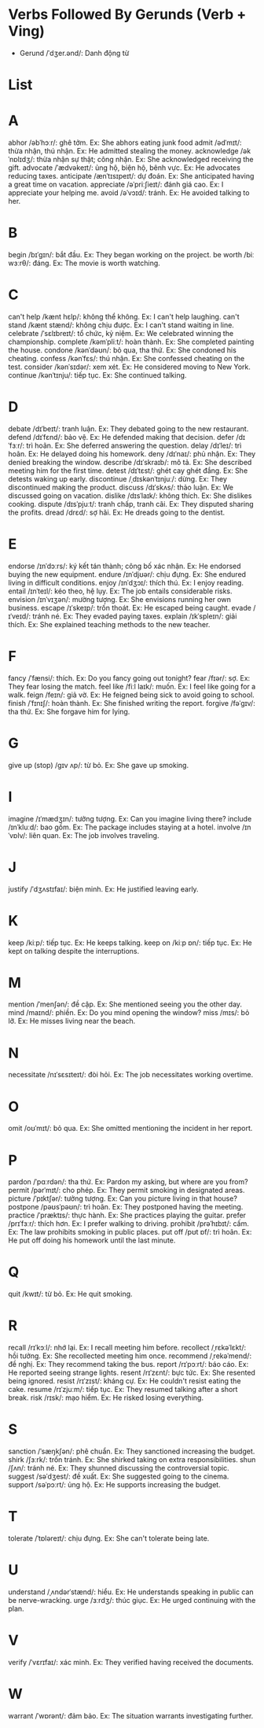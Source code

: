 # Verbs Followed By Gerunds (Verb + Ving)
* Gerund /ˈdʒer.ənd/: Danh động từ

# List
# A
abhor /əbˈhɔːr/: ghê tởm. Ex: She abhors eating junk food
admit /ədˈmɪt/: thừa nhận, thú nhận. Ex: He admitted stealing the money.
acknowledge /əkˈnɒlɪdʒ/: thừa nhận sự thật; công nhận. Ex: She acknowledged receiving the gift.
advocate /ˈædvəkeɪt/: ủng hộ, biện hộ, bênh vực. Ex: He advocates reducing taxes.
anticipate /ænˈtɪsɪpeɪt/: dự đoán. Ex: She anticipated having a great time on vacation.
appreciate /əˈpriːʃieɪt/: đánh giá cao. Ex: I appreciate your helping me.
avoid /əˈvɔɪd/: tránh. Ex: He avoided talking to her.
# B
begin /bɪˈɡɪn/: bắt đầu. Ex: They began working on the project.
be worth /biː wɜːrθ/: đáng. Ex: The movie is worth watching.
# C
can't help /kænt hɛlp/: không thể không. Ex: I can't help laughing.
can't stand /kænt stænd/: không chịu được. Ex: I can't stand waiting in line.
celebrate /ˈsɛlɪbreɪt/: tổ chức, kỷ niệm. Ex: We celebrated winning the championship.
complete /kəmˈpliːt/: hoàn thành. Ex: She completed painting the house.
condone /kənˈdəʊn/: bỏ qua, tha thứ. Ex: She condoned his cheating.
confess /kənˈfɛs/: thú nhận. Ex: She confessed cheating on the test.
consider /kənˈsɪdər/: xem xét. Ex: He considered moving to New York.
continue /kənˈtɪnju/: tiếp tục. Ex: She continued talking.
# D
debate /dɪˈbeɪt/: tranh luận. Ex: They debated going to the new restaurant.
defend /dɪˈfɛnd/: bảo vệ. Ex: He defended making that decision.
defer /dɪˈfɜːr/: trì hoãn. Ex: She deferred answering the question.
delay /dɪˈleɪ/: trì hoãn. Ex: He delayed doing his homework.
deny /dɪˈnaɪ/: phủ nhận. Ex: They denied breaking the window.
describe /dɪˈskraɪb/: mô tả. Ex: She described meeting him for the first time.
detest /dɪˈtɛst/: ghét cay ghét đắng. Ex: She detests waking up early.
discontinue /ˌdɪskənˈtɪnjuː/: dừng. Ex: They discontinued making the product.
discuss /dɪˈskʌs/: thảo luận. Ex: We discussed going on vacation.
dislike /dɪsˈlaɪk/: không thích. Ex: She dislikes cooking.
dispute /dɪsˈpjuːt/: tranh chấp, tranh cãi. Ex: They disputed sharing the profits.
dread /drɛd/: sợ hãi. Ex: He dreads going to the dentist.
# E
endorse /ɪnˈdɔːrs/: ký kết tán thành; công bố xác nhận. Ex: He endorsed buying the new equipment.
endure /ɪnˈdjʊər/: chịu đựng. Ex: She endured living in difficult conditions.
enjoy /ɪnˈdʒɔɪ/: thích thú. Ex: I enjoy reading.
entail /ɪnˈteɪl/: kéo theo, hệ lụy. Ex: The job entails considerable risks.
envision /ɪnˈvɪʒən/: mường tượng. Ex: She envisions running her own business.
escape /ɪˈskeɪp/: trốn thoát. Ex: He escaped being caught.
evade /ɪˈveɪd/: tránh né. Ex: They evaded paying taxes.
explain /ɪkˈspleɪn/: giải thích. Ex: She explained teaching methods to the new teacher.
# F
fancy /ˈfænsi/: thích. Ex: Do you fancy going out tonight?
fear /fɪər/: sợ. Ex: They fear losing the match.
feel like /fiːl laɪk/: muốn. Ex: I feel like going for a walk.
feign /feɪn/: giả vờ. Ex: He feigned being sick to avoid going to school.
finish /ˈfɪnɪʃ/: hoàn thành. Ex: She finished writing the report.
forgive /fəˈɡɪv/: tha thứ. Ex: She forgave him for lying.
# G
give up (stop) /ɡɪv ʌp/: từ bỏ. Ex: She gave up smoking.
# I
imagine /ɪˈmædʒɪn/: tưởng tượng. Ex: Can you imagine living there?
include /ɪnˈkluːd/: bao gồm. Ex: The package includes staying at a hotel.
involve /ɪnˈvɒlv/: liên quan. Ex: The job involves traveling.
# J
justify /ˈdʒʌstɪfaɪ/: biện minh. Ex: He justified leaving early.
# K
keep /kiːp/: tiếp tục. Ex: He keeps talking.
keep on /kiːp ɒn/: tiếp tục. Ex: He kept on talking despite the interruptions.
# M
mention /ˈmenʃən/: đề cập. Ex: She mentioned seeing you the other day.
mind /maɪnd/: phiền. Ex: Do you mind opening the window?
miss /mɪs/: bỏ lỡ. Ex: He misses living near the beach.
# N
necessitate /nɪˈsɛsɪteɪt/: đòi hỏi. Ex: The job necessitates working overtime.
# O
omit /oʊˈmɪt/: bỏ qua. Ex: She omitted mentioning the incident in her report.
# P 
pardon /ˈpɑːrdən/: tha thứ. Ex: Pardon my asking, but where are you from?
permit /pərˈmɪt/: cho phép. Ex: They permit smoking in designated areas.
picture /ˈpɪktʃər/: tưởng tượng. Ex: Can you picture living in that house?
postpone /pəʊsˈpəʊn/: trì hoãn. Ex: They postponed having the meeting.
practice /ˈpræktɪs/: thực hành. Ex: She practices playing the guitar.
prefer /prɪˈfɜːr/: thích hơn. Ex: I prefer walking to driving.
prohibit /prəˈhɪbɪt/: cấm. Ex: The law prohibits smoking in public places.
put off /pʊt ɒf/: trì hoãn. Ex: He put off doing his homework until the last minute.
# Q
quit /kwɪt/: từ bỏ. Ex: He quit smoking.
# R
recall /rɪˈkɔːl/: nhớ lại. Ex: I recall meeting him before.
recollect /ˌrɛkəˈlɛkt/: hồi tưởng. Ex: She recollected meeting him once.
recommend /ˌrekəˈmend/: đề nghị. Ex: They recommend taking the bus.
report /rɪˈpɔːrt/: báo cáo. Ex: He reported seeing strange lights.
resent /rɪˈzɛnt/: bực tức. Ex: She resented being ignored.
resist /rɪˈzɪst/: kháng cự. Ex: He couldn't resist eating the cake.
resume /rɪˈzjuːm/: tiếp tục. Ex: They resumed talking after a short break.
risk /rɪsk/: mạo hiểm. Ex: He risked losing everything.
# S
sanction /ˈsæŋkʃən/: phê chuẩn. Ex: They sanctioned increasing the budget.
shirk /ʃɜːrk/: trốn tránh. Ex: She shirked taking on extra responsibilities.
shun /ʃʌn/: tránh né. Ex: They shunned discussing the controversial topic.
suggest /səˈdʒest/: đề xuất. Ex: She suggested going to the cinema.
support /səˈpɔːrt/: ủng hộ. Ex: He supports increasing the budget.
# T
tolerate /ˈtɒləreɪt/: chịu đựng. Ex: She can't tolerate being late.
# U
understand /ˌʌndərˈstænd/: hiểu. Ex: He understands speaking in public can be nerve-wracking.
urge /ɜːrdʒ/: thúc giục. Ex: He urged continuing with the plan.
# V
verify /ˈvɛrɪfaɪ/: xác minh. Ex: They verified having received the documents.
# W
warrant /ˈwɒrənt/: đảm bảo. Ex: The situation warrants investigating further.